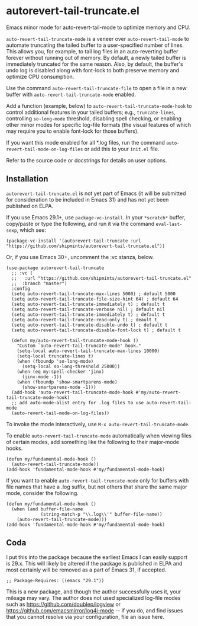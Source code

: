 <!-- -*- mode: gfm; coding: utf-8; tab-width: 2; fill-column: 130; eval: (visual-line-mode t) -*- -->

# autorevert-tail-truncate.el

Emacs minor mode for auto-revert-tail-mode to optimize memory and CPU.

`auto-revert-tail-truncate-mode` is a veneer over `auto-revert-tail-mode` to automate truncating the tailed buffer to a
user-specified number of lines. This allows you, for example, to tail log files in an auto-reverting buffer forever without
running out of memory. By default, a newly tailed buffer is immediately truncated for the same reason. Also, by default, the
buffer's undo log is disabled along with font-lock to both preserve memory and optimize CPU consumption.

Use the command `auto-revert-tail-truncate-file` to open a file in a new buffer with `auto-revert-tail-truncate-mode`
enabled.

Add a function (example, below) to `auto-revert-tail-truncate-mode-hook` to control additional features in your tailed buffers;
e.g., `truncate-lines`, controlling `so-long-mode` threshold, disabling spell checking, or enabling other minor modes for
specific log-file formats (the visual features of which may require you to enable font-lock for those buffers).

If you want this mode enabled for all *.log files, run the command
`auto-revert-tail-mode-on-log-files` or add this to your `init.el` file.

Refer to the source code or docstrings for details on user options.

## Installation

`autorevert-tail-truncate.el` is not yet part of Emacs (it will be submitted for consideration to be included in Emacs 31) and has not yet been published on ELPA.

If you use Emacs 29.1+, use `package-vc-install`. In your `*scratch*` buffer, copy/paste or type the following, and run it via
the command `eval-last-sexp`, which see:

``` elisp
(package-vc-install '(autorevert-tail-truncate :url "https://github.com/shipmints/autorevert-tail-truncate.el"))
```

Or, if you use Emacs 30+, uncomment the :vc stanza, below.

``` elisp
(use-package autorevert-tail-truncate
  ;; :vc (
  ;;   :url "https://github.com/shipmints/autorevert-tail-truncate.el"
  ;;  :branch "master")
  :config
  (setq auto-revert-tail-truncate-max-lines 5000) ; default 5000
  (setq auto-revert-tail-truncate-file-size-hint 64) ; default 64
  (setq auto-revert-tail-truncate-immediately t) ; default t
  (setq auto-revert-tail-truncate-verbose nil) ; default nil
  (setq auto-revert-tail-truncate-immediately t) ; default t
  (setq auto-revert-tail-truncate-read-only t) ; deault t
  (setq auto-revert-tail-truncate-disable-undo t) ; default t
  (setq auto-revert-tail-truncate-disable-font-lock t) ; default t

  (defun my/auto-revert-tail-truncate-mode-hook ()
    "Custom `auto-revert-tail-truncate-mode' hook."
    (setq-local auto-revert-tail-truncate-max-lines 10000)
    (setq-local truncate-lines t)
    (when (fboundp 'so-long-mode)
      (setq-local so-long-threshold 25000))
    (when (eq my:spell-checker 'jinx)
      (jinx-mode -1))
    (when (fboundp 'show-smartparens-mode)
      (show-smartparens-mode -1)))
  (add-hook 'auto-revert-tail-truncate-mode-hook #'my/auto-revert-tail-truncate-mode-hook)
  ;; add auto-mode-alist entry for .log files to use auto-revert-tail-mode
  (auto-revert-tail-mode-on-log-files))
```

To invoke the mode interactively, use `M-x auto-revert-tail-truncate-mode`.

To enable `auto-revert-tail-truncate-mode` automatically when viewing files of certain modes, add something like the following to their major-mode hooks.

``` elisp
(defun my/fundamental-mode-hook ()
  (auto-revert-tail-truncate-mode))
(add-hook 'fundamental-mode-hook #'my/fundamental-mode-hook)
```

If you want to enable `auto-revert-tail-truncate-mode` only for buffers with file names that have a .log suffix, but not others that share the same major mode, consider the following.

``` elisp
(defun my/fundamental-mode-hook ()
  (when (and buffer-file-name
             (string-match-p "\\.log\\'" buffer-file-name))
    (auto-revert-tail-truncate-mode)))
(add-hook 'fundamental-mode-hook #'my/fundamental-mode-hook)
```

## Coda

I put this into the package because the earliest Emacs I can easily support is 29.x. This will likely be altered if the package is
published in ELPA and most certainly will be removed as a part of Emacs 31, if accepted.

    ;; Package-Requires: ((emacs "29.1"))

This is a new package, and though the author successfully uses it, your mileage may vary. The author does not used specialized
log-file modes such as https://github.com/doublep/logview or https://github.com/emacsmirror/log4j-mode -- if you do, and find
issues that you cannot resolve via your configuration, file an issue here.

